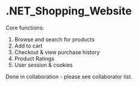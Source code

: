# .NET_Shopping_Website

Core functions: 
1. Browse and search for products
2. Add to cart
3. Checkout & view purchase history
4. Product Ratings
5. User session & cookies

Done in collaboration - please see collaborator list. 
